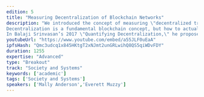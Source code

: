 ```yaml
---
edition: 5
title: "Measuring Decentralization of Blockchain Networks"
description: "We introduced the concept of measuring \"decentralized transactions per second\" in this paper (https://consensys.net/research/the-maximally-decentralized-settlement-layer/) and have invited the community to help us define it. We will have data and insights to share at the time of DevCon V. 
Decentralization is a fundamental blockchain concept, but how to actually determine or quantify decentralization—and consequently, how to value one blockchain’s potential over another—is more complicated. Currently, transactions per second throughput is the most popular competitive metric for comparing blockchains, but this emphasis on speed ignores the essential feature of decentralization. 
In Balaji Srinvasan’s 2017 \"Quantifying Decentralization,\" he proposed the use of the Gini and Nakamoto coefficients to attach an objective measure of decentralization to a blockchain. By applying Srinvasan’s logic of measuring comparable blockchain characteristics (i.e. node decentralization) and representing it numerically, we propose a measurement we can call DTPS, or decentralized transactions per second. The purpose of DTPS is to factor a blockchain’s decentralization into the ecosystem debate of judging one blockchain’s transaction throughput against another’s. There does not exist, however, a way to factor all that information into a single comparable statistic that factors in near-objective decentralization with objective TPS."
youtubeUrl: "https://www.youtube.com/embed/a55JLF0uEaA"
ipfsHash: "Qmc3udcq1x845HKtgT2xNJmt2unGRLwihQ8QS5qiWDvFDY"
duration: 1255
expertise: "Advanced"
type: "Breakout"
track: "Society and Systems"
keywords: ['academic']
tags: ['Society and Systems']
speakers: ['Mally Anderson','Everett Muzzy']
---
```

